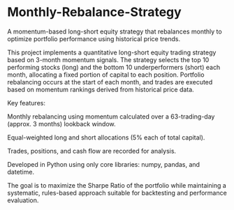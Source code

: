 # Monthly-Rebalance-Strategy
A momentum-based long-short equity strategy that rebalances monthly to optimize portfolio performance using historical price trends.

This project implements a quantitative long-short equity trading strategy based on 3-month momentum signals. The strategy selects the top 10 performing stocks (long) and the bottom 10 underperformers (short) each month, allocating a fixed portion of capital to each position. Portfolio rebalancing occurs at the start of each month, and trades are executed based on momentum rankings derived from historical price data.

Key features:

Monthly rebalancing using momentum calculated over a 63-trading-day (approx. 3 months) lookback window.

Equal-weighted long and short allocations (5% each of total capital).

Trades, positions, and cash flow are recorded for analysis.

Developed in Python using only core libraries: numpy, pandas, and datetime.

The goal is to maximize the Sharpe Ratio of the portfolio while maintaining a systematic, rules-based approach suitable for backtesting and performance evaluation.

